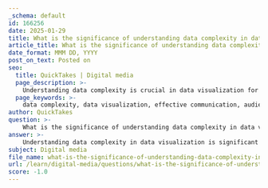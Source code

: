 ```yaml
---
_schema: default
id: 166256
date: 2025-01-29
title: What is the significance of understanding data complexity in data visualization?
article_title: What is the significance of understanding data complexity in data visualization?
date_format: MMM DD, YYYY
post_on_text: Posted on
seo:
  title: QuickTakes | Digital media
  page_description: >-
    Understanding data complexity is crucial in data visualization for effective communication, engaging diverse audiences, avoiding misinterpretation, highlighting patterns, balancing detail and clarity, and facilitating informed decision-making.
  page_keywords: >-
    data complexity, data visualization, effective communication, audience engagement, misinterpretation, patterns and trends, detail and clarity, decision-making, visualization techniques, narrative visualization, chart junk, data-ink ratio, accessibility
author: QuickTakes
question: >-
    What is the significance of understanding data complexity in data visualization?
answer: >-
    Understanding data complexity in data visualization is significant for several reasons:\n\n1. **Effective Communication**: Data complexity often involves multiple variables and relationships that can be difficult to convey through simple charts or graphs. By understanding the complexity, a designer can choose the appropriate visualization techniques that effectively communicate the underlying patterns and trends. For instance, using small multiples can help compare complex datasets side by side, making it easier for the audience to grasp the information.\n\n2. **Audience Engagement**: Different audiences have varying levels of familiarity with data. Understanding the complexity allows the designer to tailor the visualization to the audience's needs, ensuring that the information is accessible and engaging. This is particularly important in narrative visualization, where the goal is to tell a story with data, making it relatable and understandable.\n\n3. **Avoiding Misinterpretation**: Complex data can lead to misinterpretation if not visualized correctly. By recognizing the intricacies of the data, designers can avoid common pitfalls such as chart junk or misleading representations. Following Edward Tufte's principles, such as maximizing the data-ink ratio and minimizing unnecessary embellishments, helps maintain clarity and integrity in the visualization.\n\n4. **Highlighting Patterns and Trends**: Complex datasets often contain hidden patterns that are not immediately visible in raw data. By understanding the complexity, designers can employ techniques that highlight these patterns, such as using color gradients or interactive elements that allow users to explore the data in more depth.\n\n5. **Balancing Detail and Clarity**: A key principle of data visualization is to display an accessible complexity of detail. Understanding how much detail to include without overwhelming the viewer is crucial. This balance ensures that the visualization remains informative while still being easy to interpret.\n\n6. **Facilitating Decision-Making**: In many cases, data visualization is used to inform decision-making processes. A clear understanding of data complexity allows for the creation of visualizations that present the necessary information succinctly, enabling stakeholders to make informed decisions based on the insights derived from the data.\n\nIn summary, understanding data complexity is essential for creating effective, engaging, and accurate visualizations that communicate insights clearly and facilitate better decision-making. It allows designers to navigate the challenges of representing multifaceted data in a way that resonates with the audience while adhering to best practices in data visualization.
subject: Digital media
file_name: what-is-the-significance-of-understanding-data-complexity-in-data-visualization.md
url: /learn/digital-media/questions/what-is-the-significance-of-understanding-data-complexity-in-data-visualization
score: -1.0
---
```


&nbsp;